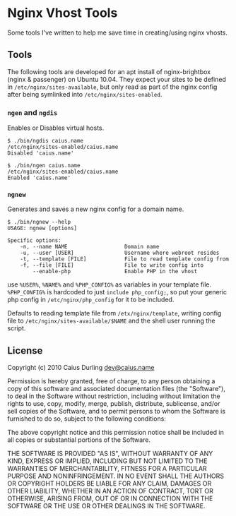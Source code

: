 # Nginx Vhost Tools

Some tools I've written to help me save time in creating/using nginx vhosts.

## Tools

The following tools are developed for an apt install of nginx-brightbox (nginx & passenger) on Ubuntu 10.04. They expect your sites to be defined in `/etc/nginx/sites-available`, but only read as part of the nginx config after being symlinked into `/etc/nginx/sites-enabled`.

### `ngen` and `ngdis`

Enables or Disables virtual hosts.

	$ ./bin/ngdis caius.name
	/etc/nginx/sites-enabled/caius.name
	Disabled 'caius.name'

	$ ./bin/ngen caius.name 
	/etc/nginx/sites-enabled/caius.name
	Enabled 'caius.name'


### `ngnew`

Generates and saves a new nginx config for a domain name.

	$ ./bin/ngnew --help
	USAGE: ngnew [options]

	Specific options:
	    -n, --name NAME                  Domain name
	    -u, --user [USER]                Username where webroot resides
	    -t, --template [FILE]            File to read template config from
	    -f, --file [FILE]                File to write config into
	        --enable-php                 Enable PHP in the vhost

use `%USER%`, `%NAME%` and `%PHP_CONFIG%` as variables in your template file. `%PHP_CONFIG%` is hardcoded to just `include php_config;`, so put your generic php config in `/etc/nginx/php_config` for it to be included.

Defaults to reading template file from `/etx/nginx/template`, writing config file to `/etc/nginx/sites-available/$NAME` and the shell user running the script.

## License

Copyright (c) 2010 Caius Durling <dev@caius.name>

Permission is hereby granted, free of charge, to any person obtaining a copy
of this software and associated documentation files (the "Software"), to deal
in the Software without restriction, including without limitation the rights
to use, copy, modify, merge, publish, distribute, sublicense, and/or sell
copies of the Software, and to permit persons to whom the Software is
furnished to do so, subject to the following conditions:

The above copyright notice and this permission notice shall be included in
all copies or substantial portions of the Software.

THE SOFTWARE IS PROVIDED "AS IS", WITHOUT WARRANTY OF ANY KIND, EXPRESS OR
IMPLIED, INCLUDING BUT NOT LIMITED TO THE WARRANTIES OF MERCHANTABILITY,
FITNESS FOR A PARTICULAR PURPOSE AND NONINFRINGEMENT. IN NO EVENT SHALL THE
AUTHORS OR COPYRIGHT HOLDERS BE LIABLE FOR ANY CLAIM, DAMAGES OR OTHER
LIABILITY, WHETHER IN AN ACTION OF CONTRACT, TORT OR OTHERWISE, ARISING FROM,
OUT OF OR IN CONNECTION WITH THE SOFTWARE OR THE USE OR OTHER DEALINGS IN
THE SOFTWARE.
